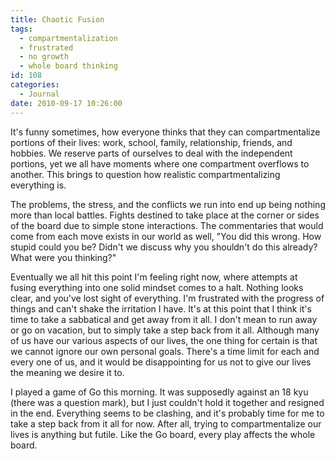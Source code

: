```yaml
---
title: Chaotic Fusion
tags:
  - compartmentalization
  - frustrated
  - no growth
  - whole board thinking
id: 108
categories:
  - Journal
date: 2010-09-17 10:26:00
---
```


It's funny sometimes, how everyone thinks that they can compartmentalize portions of their lives: work, school, family, relationship, friends, and hobbies. We reserve parts of ourselves to deal with the independent portions, yet we all have moments where one compartment overflows to another. This brings to question how realistic compartmentalizing everything is.

The problems, the stress, and the conflicts we run into end up being nothing more than local battles. Fights destined to take place at the corner or sides of the board due to simple stone interactions. The commentaries that would come from each move exists in our world as well, "You did this wrong. How stupid could you be? Didn't we discuss why you shouldn't do this already? What were you thinking?"

Eventually we all hit this point I'm feeling right now, where attempts at fusing everything into one solid mindset comes to a halt. Nothing looks clear, and you've lost sight of everything. I'm frustrated with the progress of things and can't shake the irritation I have. It's at this point that I think it's time to take a sabbatical and get away from it all. I don't mean to run away or go on vacation, but to simply take a step back from it all. Although many of us have our various aspects of our lives, the one thing for certain is that we cannot ignore our own personal goals. There's a time limit for each and every one of us, and it would be disappointing for us not to give our lives the meaning we desire it to.

I played a game of Go this morning. It was supposedly against an 18 kyu (there was a question mark), but I just couldn't hold it together and resigned in the end. Everything seems to be clashing, and it's probably time for me to take a step back from it all for now. After all, trying to compartmentalize our lives is anything but futile. Like the Go board, every play affects the whole board.
